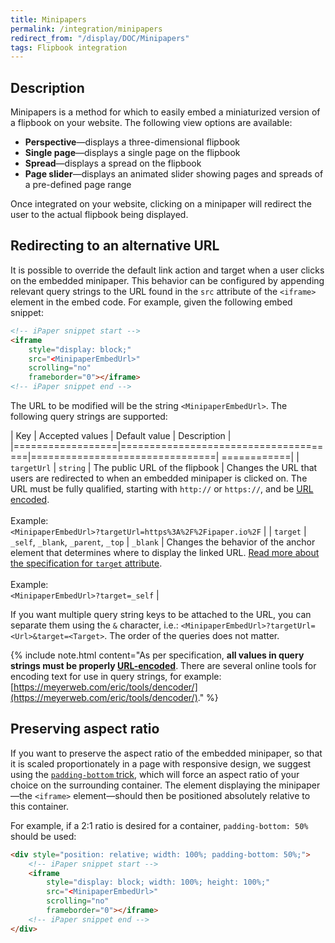 ```yaml
---
title: Minipapers
permalink: /integration/minipapers
redirect_from: "/display/DOC/Minipapers"
tags: Flipbook integration
---
```


## Description

Minipapers is a method for which to easily embed a miniaturized version of a flipbook on your website. The following view options are available:

* **Perspective**&mdash;displays a three-dimensional flipbook
* **Single page**&mdash;displays a single page on the flipbook
* **Spread**&mdash;displays a spread on the flipbook
* **Page slider**&mdash;displays an animated slider showing pages and spreads of a pre-defined page range

Once integrated on your website, clicking on a minipaper will redirect the user to the actual flipbook being displayed.

## Redirecting to an alternative URL

It is possible to override the default link action and target when a user clicks on the embedded minipaper. This behavior can be configured by appending relevant query strings to the URL found in the `src` attribute of the `<iframe>` element in the embed code. For example, given the following embed snippet:

```html
<!-- iPaper snippet start -->
<iframe
    style="display: block;"
    src="<MinipaperEmbedUrl>"
    scrolling="no"
    frameborder="0"></iframe>
<!-- iPaper snippet end -->
```

The URL to be modified will be the string `<MinipaperEmbedUrl>`. The following query strings are supported:

| Key              | Accepted values                      | Default value                  | Description |
|==================|======================================|================================| ============|
| `targetUrl`      | `string`                             | The public URL of the flipbook | Changes the URL that users are redirected to when an embedded minipaper is clicked on. The URL must be fully qualified, starting with `http://` or `https://`, and be [URL encoded](https://en.wikipedia.org/wiki/Percent-encoding).<br /><br />Example:<br />`<MinipaperEmbedUrl>?targetUrl=https%3A%2F%2Fipaper.io%2F` |
| `target`         | `_self`, `_blank`, `_parent`, `_top` | `_blank`                       | Changes the behavior of the anchor element that determines where to display the linked URL. [Read more about the specification for `target` attribute](https://developer.mozilla.org/en-US/docs/Web/HTML/Element/a#target).<br /><br />Example:<br />`<MinipaperEmbedUrl>?target=_self` |

If you want multiple query string keys to be attached to the URL, you can separate them using the `&` character, i.e.: `<MinipaperEmbedUrl>?targetUrl=<Url>&target=<Target>`. The order of the queries does not matter.

{% include note.html content="As per specification, **all values in query strings must be properly [URL-encoded](https://en.wikipedia.org/wiki/Percent-encoding)**. There are several online tools for encoding text for use in query strings, for example: [https://meyerweb.com/eric/tools/dencoder/](https://meyerweb.com/eric/tools/dencoder/)." %}

## Preserving aspect ratio

If you want to preserve the aspect ratio of the embedded minipaper, so that it is scaled proportionately in a page with responsive design, we suggest using the [`padding-bottom` trick](https://css-tricks.com/aspect-ratio-boxes/), which will force an aspect ratio of your choice on the surrounding container. The element displaying the minipaper&mdash;the `<iframe>` element&mdash;should then be positioned absolutely relative to this container.

For example, if a 2:1 ratio is desired for a container, `padding-bottom: 50%` should be used:

```html
<div style="position: relative; width: 100%; padding-bottom: 50%;">
    <!-- iPaper snippet start -->
    <iframe
        style="display: block; width: 100%; height: 100%;"
        src="<MinipaperEmbedUrl>"
        scrolling="no"
        frameborder="0"></iframe>
    <!-- iPaper snippet end -->
</div>
```